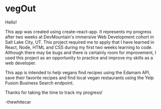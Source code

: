 # vegOut

Hello!

This app was created using create-react-app.  It represents my progress after two weeks at DevMountain's immersive Web Development cohort in Salt Lake City, UT. This project required me to apply that I have learned in React, Node, HTML and CSS during my first two weeks learning to code. Although there may be bugs and there is certainly room for improvement, I used this project as an opportunity to practice and improve my skills as a web developer.

This app is intended to help vegans find recipes using the Edamam API, save their favorite recipes and find local vegan restaurants using the Yelp Fusion Business Search endpoint.  

Thanks for taking the time to track my progress!

-thewhitecar
